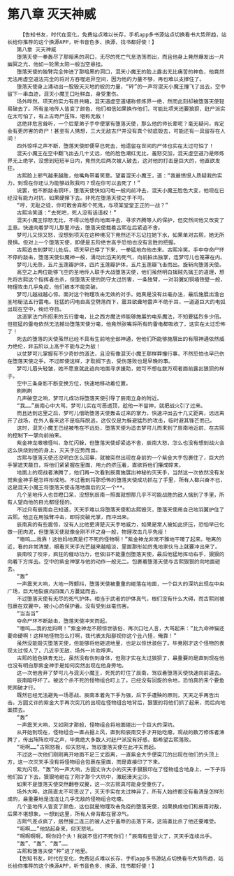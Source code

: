 # 第八章 灭天神威
        【告知书友，时代在变化，免费站点难以长存，手机app多书源站点切换看书大势所趋，站长给你推荐的这个换源APP，听书音色多、换源、找书都好使！】
       第八章 灭天神威
       堕落天使一拳轰尽了那暗黑的洞口，无尽的死亡气息浩荡而出，而且他身上竟然爆发出一片幽冥之光，他如一轮黑太阳一般当空悬挂。
       堕落天使的独臂完全伸进了那暗黑的洞口，混天小魔王的脸上露出无比痛苦的神色，他竟然无法用虚空道法完全的将对方吞噬进异空间，因为他的力量不够，再也难以支撑住了。
       堕落天使身上涌动出一股毁天灭地的般的力量，“砰”的一声将混天小魔王撞飞了出去，空中留下一串血迹，混天小魔王口吐鲜血，身受重伤。
       场外哗然，项天的实力有目共睹，混天道虚空道堪称修炼界一绝，然而此刻却被堕落天使轻易破去了。所有圣地传人皆变了颜色，他们相信如果换作他们，可能比项天还要狼狈，赶尸派实在太可怕了，有上古奇尸压阵，堪称无敌！
       这绝非危言耸听，一个后辈弟子手中便掌有堕落天使，那么他的师长辈呢？毫无疑问，肯定会有更厉害的奇尸！甚至有人猜想，三大无敌古尸并没有真个彻底毁去，可能还有一具留存在人间！
       四外惊呼之声不断，堕落天使即便早已死去，他遗留在世间的尸体也实在太过可怕了！
       混天小魔王在空中翻飞出去几十丈远，他的脸色潮红无比，羞怒交加，混天虚空道乃是修炼界无上绝学，没想到短短半日内，竟然先后两次被人破去，这对他的打击是巨大的，他直欲发狂。
       古熙脸上邪气越来越胜，他嘴角带着笑意。望着混天小魔王，道：“我最愤恨人质疑我的实力，到现在你还认为能够战败我吗？现在你可以去死了！”
       说罢，他不断敲击铜环，堕落天使快如闪电一般向前冲去，混天小魔王脸色大变，他现在已经没有能力对抗，如果硬撑下去。非死在堕落天使之手不可。
       “哼，无耻之徒，你可敢舍弃那个死鬼，与项某堂堂正正的一战？”
       古熙冷笑道：“去死吧，死人没有话语权！”
       混天小魔王惊怒无比，不得以他想向地面冲去，寻求齐腾等人的保护，但突然间他又改变了主意。快速向着梦可儿那里冲去，堕落天使载着古熙在后紧追不舍。
       梦可儿又惊又怒，没想到项天在这种境况下竟然还不忘记拉她下水，如果单对古熙，她无所畏惧。但对上一个堕落天使，即便是五阶绝世高手恐怕也没有言胜的把握。
       古熙追击到梦可儿处后，项天早已停了下来，一拳猛地向他击来。古熙冷笑。手中夺命尸环不停的敲击，堕落天使似魔神一般，涌动出滔天的死气，向前拍出独掌，连梦可儿也笼罩在内。
       梦可儿无奈，五片玉莲瓣护体，四片玉莲瓣护体，五片玉莲瓣飞击而出。旋斩向堕落天使。
       高空之上两位能够飞空的圣地传人联手大战堕落天使，他们虽然明白擒贼先擒王的道理，想先将古熙这个指挥者击杀，但堕落天使的防守太过厉害，一条独臂，一对羽翼如铜墙铁壁一般，物理攻击几乎免疫，他们根本不能突破。
       梦可儿越战越心惊。面对这个物理攻击无效的对手。她真是没有丝毫办法，最后施展出澹台圣地秘法五行雷电。狂猛的闪电自高空劈落而下，震耳欲聋地雷声不绝于耳，一道道巨大的电弧出现在空中，绚烂夺目。
       这道家法门所招来的五行雷电，比之西方魔法师能够施展的电系魔法，不知要猛烈多少倍。但狂猛的雷电依然无法撼动堕落天使分毫，他竟然张嘴将所有的雷电都吸收了，这实在太过恐怖了！
       死去的堕落的天使虽然已经不具有生前地全部神通，但他们所能够施展出的有限神通依然威力绝伦，非五阶以上高手不能与之为敌！
       以仗梦可儿掌握有不少奇妙的道法，且没有像混天小魔王那样莽撞行事，不然恐怕也早已伤在堕落天使之手。不过即使这样，才耽搁下去，受伤落败也是早晚的事。
       梦可儿眉头轻皱，她不愿意就此逃向地面寻求援助，她可不想在数万观者面前露出狼狈的样子。
       空中三条身影不断变换方位，快速地移动着位置。
       刷刷刷
       几声破空之响，梦可儿成功将堕落天使引导了辰南立身的附近。
       “我……”辰南心中大骂，梦可儿实在可恶透顶，趁他一不留神，就把战火引了过来。
       而且达到这里之后，梦可儿借助堕落天使轰击过来的掌力，快速冲出去十几丈距离，远远离开了战场，在外人看来这不是临阵脱逃，这仅仅是为躲避猛烈的攻击，临时避其锋芒而已。
       这时，混天小魔王已经被甩在不远处，堕落天使为追击梦可儿而来到了辰南地近前，在古熙的控制下一掌向前拍来。
       紫金神龙嗷嗷怪叫，急忙闪躲，但堕落天使却紧追不舍，辰南大怒，怎么也没有想到战火会这么快烧到他的身上，灭天手应势而出。
       古熙与堕落天使还没明白怎么回事，就被突然出现在身前的一个紫金大手包裹住了，巨大的手掌遮天蔽日，将他们紧紧握在里面，用力的挤压着，直欲将他们攥成碎末。
       地面上的观战者沸腾了，他们再一次看到辰南施展出神秘的灭天手，当然这一次依然没有发觉紫金神手是怎样形成地。不过看到将那恐怖的堕落天使成功抓在了手里，所有人都兴奋不已，这是混天小魔王将堕落天使击落地面后的又一个**。
       几个圣地传人也目瞪口呆，没想到辰南一照面就想那几乎不可能战胜的敌人擒到了手里，所有人望向他的目光都怪怪的。
       不过只有辰南自己知道，灭天手难以将堕落天使和古熙毁灭，堕落天使用自己地羽翼护住了古熙。他正在用独臂冲击，即将突破光掌，而冲出来。
       辰南真的有些震惊，没有人比他更清楚灭天手地威力，如果是常人被如此挤压，恐怕早已化做一团肉泥，但堕落天使就像金刚不坏之身一般，物理攻击几乎免疫！
       “嗷呜……我靠！这他妈地真是打不死的怪物啊！”紫金神龙非常不雅地干嚎了起来。牠离的近，看的非常清楚，眼看灭天手光芒越来越暗淡，里面那形如厉鬼地家伙马上就要冲出来了。
       辰南咬了咬牙，疯狂的催动功力，但依旧不能重创堕落天使，最后他猛地挥动右手，狠狠的向着下方挥去。空中的紫金神掌与他的动作一般无二。包裹着堕落天使与古熙狠狠的向地面砸去。
       “轰”
       一声震天大响，大地一阵颤抖，堕落天使被重重的砸落在地面，一个巨大的深坑出现在中央广场，巨大地裂痕向四面八方蔓延而去。
       不过堕落天使有无尽的死气护体。相当于武者的护体真气，根们没有什么大碍，而古熙则被包裹在双翼中，被小心的保护着。没有受到丝毫伤害。
       “当当当”
       夺命尸环不断敲击，堕落天使冲天而起。
       “嗷呜……我的龙妈啊！”紫金神龙不顾惊世骇俗，再次口吐人言，大骂起来：“比九命神猫还要命硬啊！这样地怪物怎么打啊，我代表太阳鄙视你这个丑八怪，俺靠！”
       虽然没能毁灭堕落天使，但能够将他砸进地里，也足以惊世骇俗了。毕竟刚才这个怪物的表现太过惊人了，几近乎无敌，场外一片欢呼声。
       古熙的脸色铁青无比，虽然没有伤到身体，但刚才实在太过狼狈了，最重要的是直到现在他也没有明白那紫金神手是如何突然出现在他身旁地。
       这一次他舍弃了梦可儿与混天小魔王，死死的盯住了辰南，驾驭着堕落天使快速向前逼去。
       辰南暗呼坏了。被这个杀不死的怪物组合盯上了。已经没有回旋的余地，恐怕真的来个要鱼死网破才行。
       既然已经无法避免一场恶战。辰南本着先下手为强，后下手遭殃的原则，灭天之手再告出击。方圆丈许的紫金大手再次突兀的出现在怪物组合地背后，狠狠的将他们抓了起来，而后向地面掼去。
       “轰”
       一声震天大响，又如刚才那般，怪物组合将地面砸出一个巨大的深坑。
       从开始到现在，怪物组合一直占据上风，直到和辰南交手才开始吃瘪。观战的数万修炼者沸腾了，传出阵阵欢呼之声，毕竟绝大多数人对赶尸派没有好感，都希望古熙落败。
       “呃啊……”古熙怒极，仰天怒吼，驾驭堕落天使在此冲天而起。
       不过这一次他们刚刚离开地面不足三丈距离，一直紫金大手便突兀的出现在他们的头顶上方，这一次灭天手没有将怪物组合包裹在里面，而是直接印了下来。
       紫光闪现，“轰”的一声大响，方圆丈许大小的灭天手狠狠印在了怪物组合地身上，一下子将他们拍了下去，狠狠地砸在了刚才那个大坑中，激起漫天尘沙。
       如果不是堕落天使突然翻卷双翼，这一次古熙真可能身受重伤了。
       场外大哗，这简直太不可思议了，灭天手实在太过神异了，所有人始终都没有看清是怎样形成的，最重要地是连连让几乎无敌的怪物组合吃瘪。
       几个圣地传人皆变了颜色，这也就是物理攻击免疫的堕落天使，如果换成他们和辰南对敌，后果不堪想象，一想到这里，所有人脊背都在冒凉气。
       古熙气差点疯了，居然接二连三的被人近乎羞辱的击落下来，这简直比杀了他还要难受。
       “呃啊……”他站起身来，仰天怒吼。
       “啊啊啊啊，啊你妈个头！我就不信打不死你们！”辰南有些冒火了，灭天手连续出手。
       “轰”、“轰”、“轰”……
       古熙和堕落天使“种”进了地里。
       【告知书友，时代在变化，免费站点难以长存，手机app多书源站点切换看书大势所趋，站长给你推荐的这个换源APP，听书音色多、换源、找书都好使！】